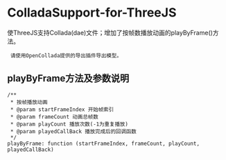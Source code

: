 ColladaSupport-for-ThreeJS
===
使ThreeJS支持Collada(dae)文件；增加了按帧数播放动画的playByFrame()方法。

     请使用OpenCollada提供的导出插件导出模型。



playByFrame方法及参数说明
---
    /**
     * 按帧播放动画
     * @param startFrameIndex 开始帧索引
     * @param frameCount 动画总帧数
     * @param playCount 播放次数(-1为重复播放)
     * @param playedCallBack 播放完成后的回调函数
     */
    playByFrame: function (startFrameIndex, frameCount, playCount, playedCallBack)
